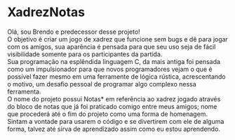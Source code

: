 # XadrezNotas
Olá, sou Brendo e predecessor desse projeto!                                                                                                                               
O objetivo é criar um jogo de xadrez que funcione sem bugs e dê para jogar com os amigos, sua aparência é pensada para que seu uso seja de fácil visibilidade somente para os participantes da partida.                                            
Sua programação na esplêndida linguagem C, da mais antiga foi pensada como um impulsionador para que novos programadores vejam o que é possível fazer mesmo em uma ferramente de lógica rústica, acrescentando o motivo, um desafio pessoal de programar algo complexo nessa ferramenta.                                                          
O nome do projeto possui Notas* em referência ao xadrez jogado através do bloco de notas que já foi praticado comigo entre meus amigos; nome que procederá até o fim do projeto como uma forma de homenagem.                                                                                                                                                       
Sintam a vontade para usarem o código e se divertirem com ele de alguma forma, talvez até sirva de aprendizado assim como eu estou aprendendo.
